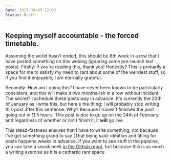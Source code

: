 ```yaml
---
Date: 2023-03-03 12:00
Status: Draft
---
```


## Keeping myself accountable - the forced timetable.

Assuming the world hasn't ended, this should be 8th week in a row that I have posted something on this weblog (ignoring some pre-launch test posts). Firstly: if you're reading this, thank you! Honestly? This is primarily a space for me to satisfy my need to rant about some of the weirdest stuff, so if you find it enjoyable, I am eternally grateful.

Secondly: How am I doing this? I have never been known to be particularly consistent, and this will make it two months-ish in a row without incident. The secret? I schedule these posts way in advance. It's currently the 20th of January as I write this, but here's the thing: I will probably stop writing this post after this sentence. Why? Because I haven't finished the post going out in 11.5 hours. This post is due to go up on the 24th of February, and regardless of whether or not I finish it, it **will** go live.

This stead-fastness ensures that I have to write something, not because I've got something grand to say (That being said: ideation and titling for posts happens weeks in advance. If you want to see stuff in the pipeline, you can take a sneak peek [in the Github repo](https://snpy.tech/github)), but because this is as much a writing exercise as it is a cathartic rant space.